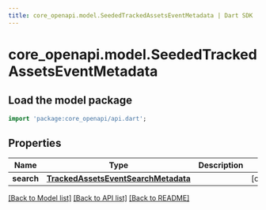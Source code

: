 ```yaml
---
title: core_openapi.model.SeededTrackedAssetsEventMetadata | Dart SDK
---
```


# core_openapi.model.SeededTrackedAssetsEventMetadata

## Load the model package
```dart
import 'package:core_openapi/api.dart';
```

## Properties
Name | Type | Description | Notes
------------ | ------------- | ------------- | -------------
**search** | [**TrackedAssetsEventSearchMetadata**](TrackedAssetsEventSearchMetadata.md) |  | [optional] 

[[Back to Model list]](../README.md#documentation-for-models) [[Back to API list]](../README.md#documentation-for-api-endpoints) [[Back to README]](../README.md)



